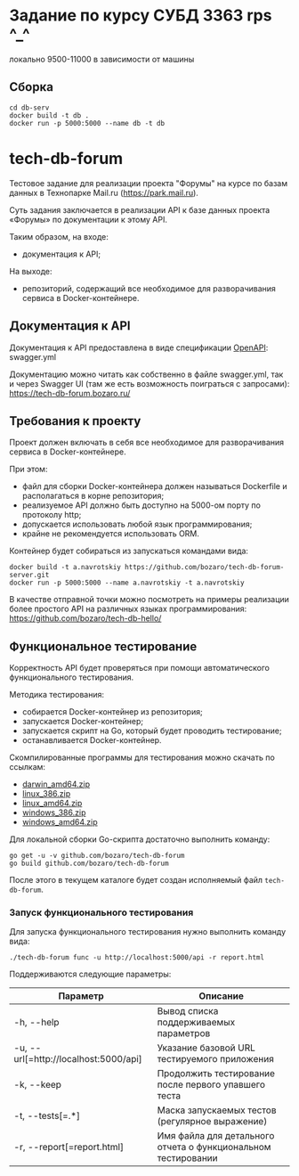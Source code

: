 # Задание по курсу СУБД 3363 rps ^_^ 

локально 9500-11000 в зависимости от машины

## Сборка
```
cd db-serv
docker build -t db .
docker run -p 5000:5000 --name db -t db
```

# tech-db-forum

Тестовое задание для реализации проекта "Форумы" на курсе по базам данных в Технопарке Mail.ru (https://park.mail.ru).

Суть задания заключается в реализации API к базе данных проекта «Форумы» по документации к этому API.

Таким образом, на входе:

 * документация к API;

На выходе:

 * репозиторий, содержащий все необходимое для разворачивания сервиса в Docker-контейнере.

## Документация к API
Документация к API предоставлена в виде спецификации [OpenAPI](https://ru.wikipedia.org/wiki/OpenAPI_%28%D1%81%D0%BF%D0%B5%D1%86%D0%B8%D1%84%D0%B8%D0%BA%D0%B0%D1%86%D0%B8%D1%8F%29): swagger.yml

Документацию можно читать как собственно в файле swagger.yml, так и через Swagger UI (там же есть возможность поиграться с запросами): https://tech-db-forum.bozaro.ru/

## Требования к проекту
Проект должен включать в себя все необходимое для разворачивания сервиса в Docker-контейнере.

При этом:

 * файл для сборки Docker-контейнера должен называться Dockerfile и располагаться в корне репозитория;
 * реализуемое API должно быть доступно на 5000-ом порту по протоколу http;
 * допускается использовать любой язык программирования;
 * крайне не рекомендуется использовать ORM.

Контейнер будет собираться из запускаться командами вида:
```
docker build -t a.navrotskiy https://github.com/bozaro/tech-db-forum-server.git
docker run -p 5000:5000 --name a.navrotskiy -t a.navrotskiy
```

В качестве отправной точки можно посмотреть на примеры реализации более простого API на различных языках программирования: https://github.com/bozaro/tech-db-hello/

## Функциональное тестирование
Корректность API будет проверяться при помощи автоматического функционального тестирования.

Методика тестирования:

 * собирается Docker-контейнер из репозитория;
 * запускается Docker-контейнер;
 * запускается скрипт на Go, который будет проводить тестирование;
 * останавливается Docker-контейнер.

Скомпилированные программы для тестирования можно скачать по ссылкам:

 * [darwin_amd64.zip](https://bozaro.github.io/tech-db-forum/darwin_amd64.zip)
 * [linux_386.zip](https://bozaro.github.io/tech-db-forum/linux_386.zip)
 * [linux_amd64.zip](https://bozaro.github.io/tech-db-forum/linux_amd64.zip)
 * [windows_386.zip](https://bozaro.github.io/tech-db-forum/windows_386.zip)
 * [windows_amd64.zip](https://bozaro.github.io/tech-db-forum/windows_amd64.zip)

Для локальной сборки Go-скрипта достаточно выполнить команду:
```
go get -u -v github.com/bozaro/tech-db-forum
go build github.com/bozaro/tech-db-forum
```
После этого в текущем каталоге будет создан исполняемый файл `tech-db-forum`.

### Запуск функционального тестирования

Для запуска функционального тестирования нужно выполнить команду вида:
```
./tech-db-forum func -u http://localhost:5000/api -r report.html
```

Поддерживаются следующие параметры:

Параметр                              | Описание
---                                   | ---
-h, --help                            | Вывод списка поддерживаемых параметров
-u, --url[=http://localhost:5000/api] | Указание базовой URL тестируемого приложения
-k, --keep                            | Продолжить тестирование после первого упавшего теста
-t, --tests[=.*]                      | Маска запускаемых тестов (регулярное выражение)
-r, --report[=report.html]            | Имя файла для детального отчета о функциональном тестировании
